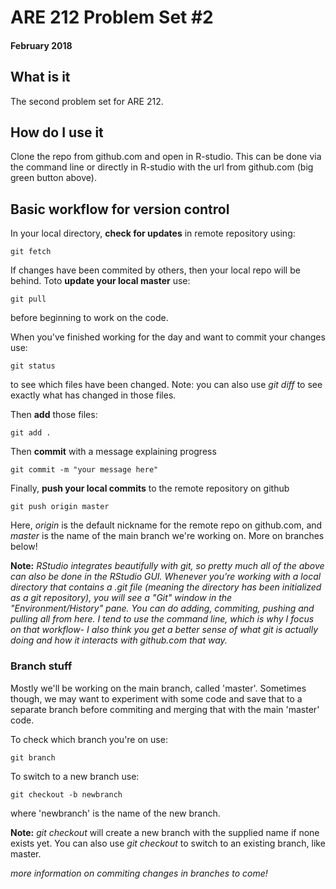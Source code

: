 # ARE 212 Problem Set #2

#### February 2018

## What is it
The second problem set for ARE 212.

## How do I use it
Clone the repo from github.com and open in R-studio. This can be done via the command line or directly in R-studio with the url from github.com (big green button above). 

## Basic workflow for version control

In your local directory, **check for updates** in remote repository using:

	git fetch

If changes have been commited by others, then your local repo will be behind. 
Toto **update your local master** use:

	git pull

before beginning to work on the code. 


When you've finished working for the day and want to commit your changes use:

	git status

to see which files have been changed. Note: you can also use *git diff* to see exactly what has changed in those files.

Then **add** those files: 

	git add .

Then **commit** with a message explaining progress

	git commit -m "your message here"

Finally, **push your local commits** to the remote repository on github

	git push origin master

Here, *origin* is the default nickname for the remote repo on github.com, and *master* is the name of the main branch we're working on. More on branches below!

**Note:** *RStudio integrates beautifully with git, so pretty much all of the above can also be done in the RStudio GUI. Whenever you're working with a local directory that contains a .git file (meaning the directory has been initialized as a git repository), you will see a "Git" window in the "Environment/History" pane. You can do adding, commiting, pushing and pulling all from here. I tend to use the command line, which is why I focus on that workflow- I also think you get a better sense of what git is actually doing and how it interacts with github.com that way.*

### Branch stuff

Mostly we'll be working on the main branch, called 'master'. Sometimes though, we may want to experiment with some code and save that to a separate branch before commiting and merging that with the main 'master' code. 

To check which branch you're on use:

	git branch

To switch to a new branch use:

	git checkout -b newbranch

where 'newbranch' is the name of the new branch. 

**Note:** *git checkout* will create a new branch with the supplied name if none exists yet. You can also use *git checkout* to switch to an existing branch, like master. 


*more information on commiting changes in branches to come!*




